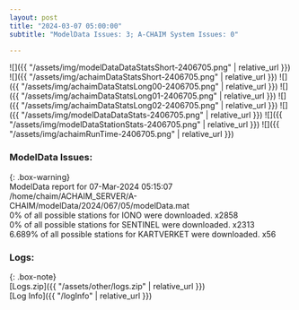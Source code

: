 ```yaml
---
layout: post
title: "2024-03-07 05:00:00"
subtitle: "ModelData Issues: 3; A-CHAIM System Issues: 0"

---
```


![]({{ "/assets/img/modelDataDataStatsShort-2406705.png" | relative_url }})
![]({{ "/assets/img/achaimDataStatsShort-2406705.png" | relative_url }})
![]({{ "/assets/img/achaimDataStatsLong00-2406705.png" | relative_url }})
![]({{ "/assets/img/achaimDataStatsLong01-2406705.png" | relative_url }})
![]({{ "/assets/img/achaimDataStatsLong02-2406705.png" | relative_url }})
![]({{ "/assets/img/modelDataDataStats-2406705.png" | relative_url }})
![]({{ "/assets/img/modelDataStationStats-2406705.png" | relative_url }})
![]({{ "/assets/img/achaimRunTime-2406705.png" | relative_url }})


### ModelData Issues:  
  
{: .box-warning}  
 ModelData report for 07-Mar-2024 05:15:07   
 /home/chaim/ACHAIM_SERVER/A-CHAIM/modelData/2024/067/05/modelData.mat   
 0% of all possible stations for IONO were downloaded. x2858   
 0% of all possible stations for SENTINEL were downloaded. x2313   
 6.689% of all possible stations for KARTVERKET were downloaded. x56   
  


### Logs:  
  
{: .box-note}  
[Logs.zip]({{ "/assets/other/logs.zip" | relative_url }})  
[Log Info]({{ "/logInfo" | relative_url }})  
